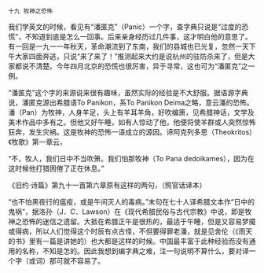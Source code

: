     十九 牧神之恐怖 

   我们学英文的时候，看见有“潘匿克”（Panic）一个字，查字典只说是“过度的恐慌”，不知道到底是怎么一回事。后来亲身经历过几件事，这才明白他的意思了。有一回是一九一一年秋天，革命潮流到了东南，我们的县城也已光复，忽然一天下午大家四面奔逃，只说“来了来了！”推测起来大约是说杭州的驻防杀来了，但是大家都说不清楚。今年四月北京的恐慌也很厉害，异于寻常，这也可为“潘匿克”之一例。

   “潘匿克”这个字的来源说来很有趣味，虽然实际的经验是不大舒服。据语源字典说，潘匿克源出希腊语To Panikon，系To Panikon Deima之略，意云潘的恐怖。潘（Pan）为牧神，人身羊足，头上有羊耳羊角，好吹编箫，见希腊神话，文学及美术作品中多有之。但他又好午睡，如有人惊动了他，他便将使羊群或人突然惊怖狂奔，发生灾祸。这是牧神的恐怖一语成立的源因。谛阿克列多思（Theokritos）《牧歌》第一章云，

   “不，牧人，我们日中不当吹箫。我们怕那牧神（To Pana dedoikames），因为在这时候他打猎困倦了正在休息。”

   《旧约·诗篇》第九十一首第六章原有这样的两句，（照官话译本）

   “也不怕黑夜行的瘟疫，或是午间灭人的毒病。”末句在七十人译希腊文本作“日中的鬼祸”，据洛孙（J．C．Lawson）在《现代希腊民俗与古代宗教》中说，即是牧神之恐怖的迷信之遗留。大抵在希腊正午是很热的，最适于午睡，但是又容易梦魇或得病，所以人们觉得这个时辰有点古怪，不但要得罪老潘，就是见舍伦（《雨天的书》里有一篇是讲她的）也大都是这样的时候。中国最丰富于此种经验而没有通用的名称，不知是怎的。因此我想到编字典之难，注一句说明不算什么，要对译一个字（或词）那可就不容易了。

